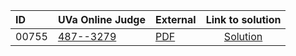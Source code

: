 | ID | UVa Online Judge | External | Link to solution |
|:---|:---|:---|:---:|
| 00755 | [487--3279](https://onlinejudge.org/index.php?option=com_onlinejudge&Itemid=8&category=623&page=show_problem&problem=696) | [PDF](https://onlinejudge.org/external/7/755.pdf) | [Solution](https%3A//github.com/versenyi98/programming-contests/tree/master/UVa%20Online%20Judge/00755%2520-%2520487--3279)|
